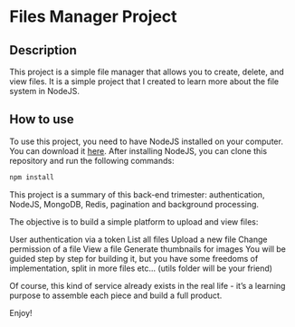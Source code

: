 # Files Manager Project

## Description

This project is a simple file manager that allows you to create, delete, and view files. It is a simple project that I created to learn more about the file system in NodeJS.

## How to use

To use this project, you need to have NodeJS installed on your computer. You can download it [here](https://nodejs.org/en/). After installing NodeJS, you can clone this repository and run the following commands:

```bash
npm install
```

This project is a summary of this back-end trimester: authentication, NodeJS, MongoDB, Redis, pagination and background processing.

The objective is to build a simple platform to upload and view files:

User authentication via a token
List all files
Upload a new file
Change permission of a file
View a file
Generate thumbnails for images
You will be guided step by step for building it, but you have some freedoms of implementation, split in more files etc… (utils folder will be your friend)

Of course, this kind of service already exists in the real life - it’s a learning purpose to assemble each piece and build a full product.

Enjoy!
